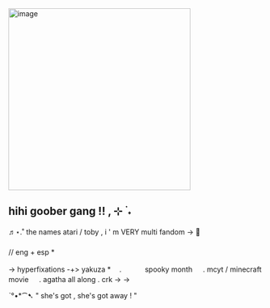 <img width="360" height="360" alt="image" src="https://github.com/user-attachments/assets/45b95f34-bbf5-484f-803f-3c5576d49988" />


## hihi goober gang ‪‪!! , ⊹ ࣪ ˖
♬⋆.˚ the names atari / toby , i ' m VERY multi fandom -> 🧡
  ㅤㅤㅤㅤㅤㅤㅤ       ㅤㅤㅤㅤㅤㅤㅤ  
  // eng + esp *  ㅤㅤㅤㅤㅤㅤㅤ    ㅤㅤㅤㅤㅤㅤㅤ    ㅤㅤㅤㅤㅤㅤㅤ  

 -> hyperfixations ‪‪-+>
         yakuza  *ㅤ  .     ㅤㅤㅤ
          spooky month   ㅤ    .      mcyt  / minecraft movie   ㅤ     .       agatha all along   .   crk -> ->

ˋ°•*⁀➷ " she's  got , she's got away ! "
               
